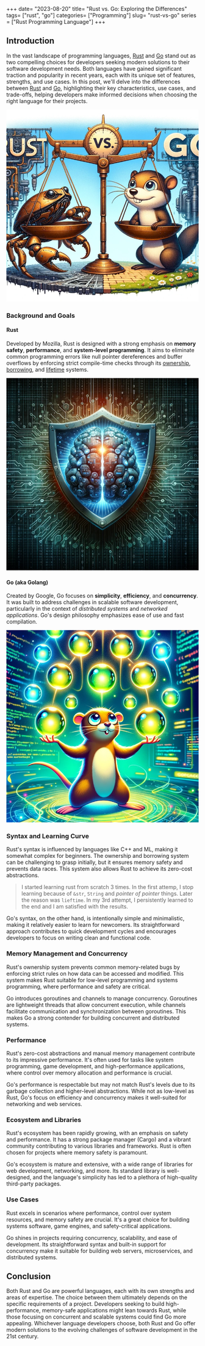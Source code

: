+++
date= "2023-08-20"
title= "Rust vs. Go: Exploring the Differences"
tags= ["rust", "go"]
categories= ["Programming"]
slug= "rust-vs-go"
series = ["Rust Programming Language"]
+++




## Introduction

In the vast landscape of programming languages, [Rust](https://www.rust-lang.org/) and [Go](https://go.dev/) stand out as two compelling choices for developers seeking modern solutions to their software development needs. Both languages have gained significant traction and popularity in recent years, each with its unique set of features, strengths, and use cases. In this post, we'll delve into the differences between [Rust](https://www.rust-lang.org/) and [Go](https://go.dev/), highlighting their key characteristics, use cases, and trade-offs, helping developers make informed decisions when choosing the right language for their projects.

![rust-vs-go](/images/rust-go-1.jpg#floatleft)


### Background and Goals

#### Rust 

Developed by Mozilla, Rust is designed with a strong emphasis on **memory safety**, **performance**, and **system-level programming**. It aims to eliminate common programming errors like null pointer dereferences and buffer overflows by enforcing strict compile-time checks through its [ownership](https://doc.rust-lang.org/book/ch04-00-understanding-ownership.html), [borrowing](https://doc.rust-lang.org/book/ch04-02-references-and-borrowing.html), and [lifetime](https://doc.rust-lang.org/book/ch10-03-lifetime-syntax.html) systems.

![rust memory safety](/images/rust-go-2.jpg#floatleft)


#### Go (aka Golang)

Created by Google, Go focuses on **simplicity**, **efficiency**, and **concurrency**. It was built to address challenges in scalable software development, particularly in the context of *distributed systems* and *networked applications*. Go's design philosophy emphasizes ease of use and fast compilation.

![go concurrency](/images/rust-go-3.jpg#floatleft)


### Syntax and Learning Curve

Rust's syntax is influenced by languages like C++ and ML, making it somewhat complex for beginners. The ownership and borrowing system can be challenging to grasp initially, but it ensures memory safety and prevents data races. This system also allows Rust to achieve its zero-cost abstractions.

> I started learning rust from scratch 3 times. In the first attemp, I stop learning because of `&str`, `String` and *pointer of pointer* things. Later the reason was `lieftime`. In my 3rd attempt, I persistently learned to the end and I am satisfied with the results.

Go's syntax, on the other hand, is intentionally simple and minimalistic, making it relatively easier to learn for newcomers. Its straightforward approach contributes to quick development cycles and encourages developers to focus on writing clean and functional code.


### Memory Management and Concurrency

Rust's ownership system prevents common memory-related bugs by enforcing strict rules on how data can be accessed and modified. This system makes Rust suitable for low-level programming and systems programming, where performance and safety are critical.

Go introduces goroutines and channels to manage concurrency. Goroutines are lightweight threads that allow concurrent execution, while channels facilitate communication and synchronization between goroutines. This makes Go a strong contender for building concurrent and distributed systems.

### Performance

Rust's zero-cost abstractions and manual memory management contribute to its impressive performance. It's often used for tasks like system programming, game development, and high-performance applications, where control over memory allocation and performance is crucial.

Go's performance is respectable but may not match Rust's levels due to its garbage collection and higher-level abstractions. While not as low-level as Rust, Go's focus on efficiency and concurrency makes it well-suited for networking and web services.

### Ecosystem and Libraries

Rust's ecosystem has been rapidly growing, with an emphasis on safety and performance. It has a strong package manager (Cargo) and a vibrant community contributing to various libraries and frameworks. Rust is often chosen for projects where memory safety is paramount.

Go's ecosystem is mature and extensive, with a wide range of libraries for web development, networking, and more. Its standard library is well-designed, and the language's simplicity has led to a plethora of high-quality third-party packages.

### Use Cases

Rust excels in scenarios where performance, control over system resources, and memory safety are crucial. It's a great choice for building systems software, game engines, and safety-critical applications.

Go shines in projects requiring concurrency, scalability, and ease of development. Its straightforward syntax and built-in support for concurrency make it suitable for building web servers, microservices, and distributed systems.

## Conclusion

Both Rust and Go are powerful languages, each with its own strengths and areas of expertise. The choice between them ultimately depends on the specific requirements of a project. Developers seeking to build high-performance, memory-safe applications might lean towards Rust, while those focusing on concurrent and scalable systems could find Go more appealing. Whichever language developers choose, both Rust and Go offer modern solutions to the evolving challenges of software development in the 21st century.